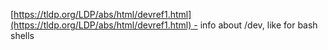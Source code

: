 [https://tldp.org/LDP/abs/html/devref1.html](https://tldp.org/LDP/abs/html/devref1.html) - info about /dev, like for bash shells 
